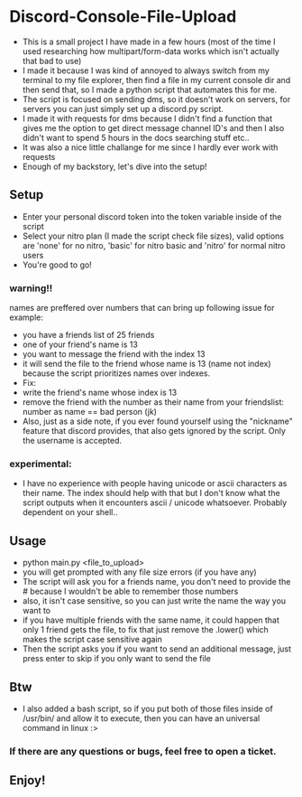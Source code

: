 # Discord-Console-File-Upload
- This is a small project I have made in a few hours (most of the time I used researching how multipart/form-data works which isn't actually that bad to use)
- I made it because I was kind of annoyed to always switch from my terminal to my file explorer, then find a file in my current console dir and then send that, so I made a python script that automates this for me.
- The script is focused on sending dms, so it doesn't work on servers, for servers you can just simply set up a discord.py script.
- I made it with requests for dms because I didn't find a function that gives me the option to get direct message channel ID's and then I also didn't want to spend 5 hours in the docs searching stuff etc..
- It was also a nice little challange for me since I hardly ever work with requests
- Enough of my backstory, let's dive into the setup!

## Setup
- Enter your personal discord token into the token variable inside of the script
- Select your nitro plan (I made the script check file sizes), valid options are 'none' for no nitro, 'basic' for nitro basic and 'nitro' for normal nitro users
- You're good to go!
### warning!!
names are preffered over numbers that can bring up following issue for example:
- you have a friends list of 25 friends
- one of your friend's name is 13
- you want to message the friend with the index 13
- it will send the file to the friend whose name is 13 (name not index) because the script prioritizes names over indexes.
- Fix:
- write the friend's name whose index is 13
- remove the friend with the number as their name from your friendslist: number as name == bad person (jk)
- Also, just as a side note, if you ever found yourself using the "nickname" feature that discord provides, that also gets ignored by the script. Only the username is accepted.
### experimental:
- I have no experience with people having unicode or ascii characters as their name. The index should help with that but I don't know what the script outputs when it encounters ascii / unicode whatsoever. Probably dependent on your shell..


## Usage
- python main.py <file_to_upload>
- you will get prompted with any file size errors (if you have any)
- The script will ask you for a friends name, you don't need to provide the # because I wouldn't be able to remember those numbers
- also, it isn't case sensitive, so you can just write the name the way you want to
- if you have multiple friends with the same name, it could happen that only 1 friend gets the file, to fix that just remove the .lower() which makes the script case sensitive again
- Then the script asks you if you want to send an additional message, just press enter to skip if you only want to send the file

## Btw
- I also added a bash script, so if you put both of those files inside of /usr/bin/ and allow it to execute, then you can have an universal command in linux :>
### If there are any questions or bugs, feel free to open a ticket.

## Enjoy!
